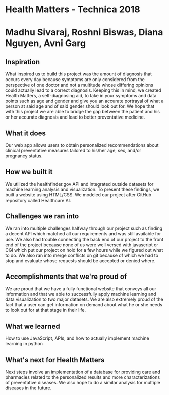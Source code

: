 # Health Matters - Technica 2018
# Madhu Sivaraj, Roshni Biswas, Diana Nguyen, Avni Garg

## Inspiration
What inspired us to build this project was the amount of diagnosis that occurs every day because symptoms are only considered from the perspective of one doctor and not a multitude whose differing opinions could actually lead to a correct diagnosis. Keeping this in mind, we created Health Matters, a self-diagnosing aid, to take in your symptoms and data points such as age and gender and give you an accurate portrayal of what a person at said age and of said gender should look out for. We hope that with this project we are able to bridge the gap between the patient and his or her accurate diagnosis and lead to better preventative medicine.

## What it does
Our web app allows users to obtain personalized recommendations about clinical preventative measures tailored to his/her age, sex, and/or pregnancy status.

## How we built it
We utilized the healthfinder.gov API and integrated outside datasets for machine learning analysis and visualization. To present these findings, we built a website using HTML/CSS. We modeled our project after GitHub repository called Healthcare AI.

## Challenges we ran into
We ran into multiple challenges halfway through our project such as finding a decent API which matched all our requirements and was still available for use. We also had trouble connecting the back end of our project to the front end of the project because none of us were well versed with javascript or CGI which put our project on hold for a few hours while we figured out what to do. We also ran into merge conflicts on git because of which we had to stop and evaluate whose requests should be accepted or denied where.

## Accomplishments that we're proud of
 We are proud that we have a fully functional website that conveys all our information and that we able to successfully apply machine learning and data visualization to two major datasets. We are also extremely proud of the fact that a user can get information on demand about what he or she needs to look out for at that stage in their life.

## What we learned
 How to use JavaScript, APIs, and how to actually implement machine learning in python

## What's next for Health Matters
 Next steps involve an implementation of a database for providing care and pharmacies related to the personalized results and more characterizations of preventative diseases. We also hope to do a similar analysis for multiple diseases in the future. 



